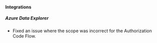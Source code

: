
#### Integrations

##### Azure Data Explorer

- Fixed an issue where the scope was incorrect for the Authorization Code Flow.